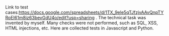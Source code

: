 Link to test cases:https://docs.google.com/spreadsheets/d/1TX_9ele5qTJfzjvAAvQnpTYRoEI61m8iz63bevGdU4o/edit?usp=sharing  .
The technical task was invented by myself. Many checks were not performed, such as SQL, XSS, HTML injections, etc.
Here are collected tests in Javascript and Python.
